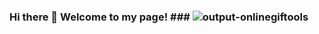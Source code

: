 ### Hi there 👋 Welcome to my page! ### ![output-onlinegiftools](https://github.com/ShirleyP8908/ShirleyP8908/assets/98612806/115aeccd-a4f0-483c-9cf5-35a34cbfcd0d)








<!--
**ShirleyP8908/ShirleyP8908** is a ✨ _special_ ✨ repository because its `README.md` (this file) appears on your GitHub profile.



Here are some ideas to get you started:

- 🔭 I’m currently working on ...
- 🌱 I’m currently learning ...
- 👯 I’m looking to collaborate on ...
- 🤔 I’m looking for help with ...
- 💬 Ask me about ...
- 📫 How to reach me: ...
- 😄 Pronouns: ...
- ⚡ Fun fact: ...
-->

